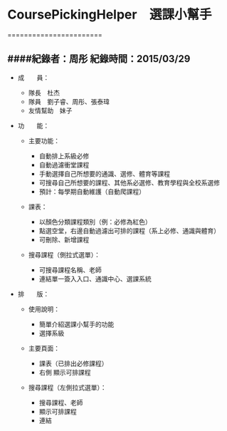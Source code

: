 # CoursePickingHelper　選課小幫手
=======================

####紀錄者：周彤 紀錄時間：2015/03/29
-----------------------
* 成　　員：
  * 隊長　杜杰
  * 隊員　劉子睿、周彤、張泰瑋
  * 友情幫助　妹子

* 功　　能：
  * 主要功能：
    * 自動排上系級必修
    * 自動過濾衝堂課程
    * 手動選擇自己所想要的通識、選修、體育等課程
    * 可搜尋自己所想要的課程、其他系必選修、教育學程與全校系選修
    * 預計：每學期自動維護（自動爬課程）
 
  * 課表：
    * 以顏色分類課程類別（例：必修為紅色）
    * 點選空堂，右邊自動過濾出可排的課程（系上必修、通識與體育）
    * 可刪除、新增課程
 
  * 搜尋課程（側拉式選單）：
    * 可搜尋課程名稱、老師
    * 連結單一簽入入口、通識中心、選課系統

* 排　　版：
  * 使用說明：
    * 簡單介紹選課小幫手的功能
    * 選擇系級
 
  * 主要頁面：
    * 課表（已排出必修課程）
    * 右側 顯示可排課程
 
  * 搜尋課程（左側拉式選單）：
    * 搜尋課程、老師
    * 顯示可排課程
    * 連結
